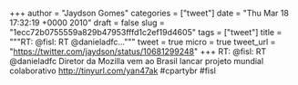 
+++
author = "Jaydson Gomes"
categories = ["tweet"]
date = "Thu Mar 18 17:32:19 +0000 2010"
draft = false
slug = "1ecc72b0755559a829b47953fffd1c2ef19d4605"
tags = ["tweet"]
title = """RT: @fisl: RT @danieladfc..."""
tweet = true
micro = true
tweet_url = "https://twitter.com/jaydson/status/10681299248"
+++
RT: @fisl: RT @danieladfc Diretor da Mozilla vem ao Brasil lancar projeto mundial colaborativo http://tinyurl.com/yan47ak #cpartybr #fisl
